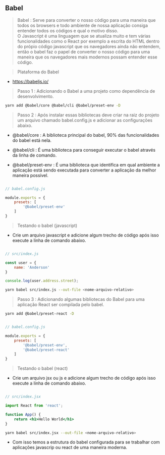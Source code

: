 ## Babel

> Babel : Serve para converter o nosso código para uma  maneira que todos os browsers e todo ambiente de nossa aplicação consiga entender todos os códigos e qual o motivo disso. <br> O Javascript é uma linguagem que se atualiza muito e tem várias  funcionalidades como o React por exemplo a escrita do HTML dentro do própio código javascript que os navegadores ainda não entendem, então o babel faz o papel de converter o nosso código para uma maneira que os navegadores mais modernos possam entender esse código.

> Plataforma do Babel
- https://babeljs.io/

> Passo 1 : Adicionando o Babel a uma projeto como dependência de desenvolvimento.

```bash
yarn add @babel/core @babel/cli @babel/preset-env -D
```

> Passo 2 : Após instalar essas bibliotecas deve criar na raiz do projeto um arquivo chamado babel.config.js e adicionar as configurações abaixo.

- @babel/core : A biblioteca principal do babel, 90% das funcionalidades do babel está nela.

- @babel/cli : É uma biblioteca para conseguir executar o babel através da linha de comando.

- @babel/preset-env : É uma biblioteca que identifica em qual ambiente a aplicação está sendo executada para converter a aplicação da melhor maneira possível.

```js

// babel.config.js

module.exports = {
    presets: [
        '@babel/preset-env'
    ]
}
```

> Testando o babel (javascript)

- Crie um arquivo javascript e adicione algum trecho de código após isso execute a linha de comando abaixo.

```js

// src/index.js

const user = {
    name: 'Anderson'
}

console.log(user.address.street);
```

```bash
yarn babel src/index.js --out-file <nome-arquivo-relativo>
```

> Passo 3 : Adicionando algumas bibliotecas do Babel para uma aplicação React ser compilada pelo babel.

```bash
yarn add @babel/preset-react -D
```

```js

// babel.config.js

module.exports = {
    presets: [
        '@babel/preset-env',
        '@babel/preset-react'
    ]
}
```

> Testando o babel (react)

- Crie um arquivo jsx ou js e adicione algum trecho de código após isso execute a linha de comando abaixo.

```jsx

// src/index.jsx

import React from 'react';

function App() {
    return <h1>Hello World</h1>
}
```

```bash
yarn babel src/index.jsx --out-file <nome-arquivo-relativo>
```

- Com isso temos a estrutura do babel configurada para se trabalhar com aplicações javascrip ou react de uma maneira moderna.